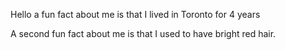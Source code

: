 Hello a fun fact about me is that I lived in Toronto for 4 years

A second fun fact about me is that I used to have bright red hair.
